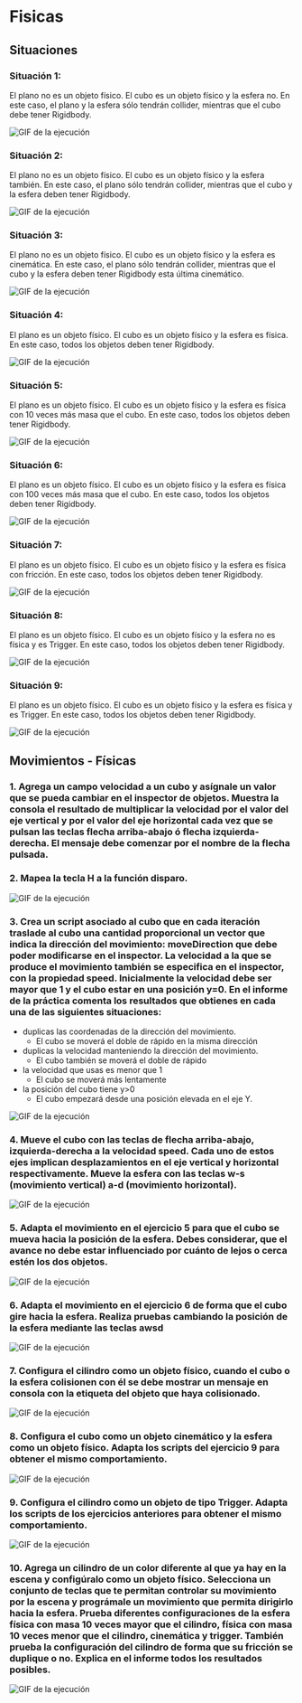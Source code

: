 # Fisicas
## Situaciones
### Situación 1:
El plano no es un objeto físico. El cubo es un objeto físico y la esfera no. En este caso, el plano y la esfera sólo tendrán collider, mientras que el cubo debe tener Rigidbody. 

![GIF de la ejecución](S1.gif)

### Situación 2: 
El plano no es un objeto físico. El cubo es un objeto físico y la esfera también. En este caso, el plano sólo tendrán collider, mientras que el cubo y la esfera deben tener Rigidbody. 

![GIF de la ejecución](S2.gif)

### Situación 3:
El plano no es un objeto físico. El cubo es un objeto físico y la esfera es cinemática. En este caso, el plano sólo tendrán collider, mientras que el cubo y la esfera deben tener Rigidbody esta última cinemático.

![GIF de la ejecución](S3.gif)

### Situación 4:
El plano es un objeto físico. El cubo es un objeto físico y la esfera es física. En este caso, todos los objetos deben tener Rigidbody. 

![GIF de la ejecución](S4.gif)

### Situación 5:
El plano es un objeto físico. El cubo es un objeto físico y la esfera es física con 10 veces más masa que el cubo. En este caso, todos los objetos deben tener Rigidbody.

![GIF de la ejecución](S5.gif)

### Situación 6:
El plano es un objeto físico. El cubo es un objeto físico y la esfera es física con 100 veces más masa que el cubo. En este caso, todos los objetos deben tener Rigidbody.

![GIF de la ejecución](S6.gif)

### Situación 7:
El plano es un objeto físico. El cubo es un objeto físico y la esfera es física con fricción. En este caso, todos los objetos deben tener Rigidbody.

![GIF de la ejecución](S7.gif)

### Situación 8:
El plano es un objeto físico. El cubo es un objeto físico y la esfera no es física y es Trigger. En este caso, todos los objetos deben tener Rigidbody.

![GIF de la ejecución](S8.gif)

### Situación 9:
El plano es un objeto físico. El cubo es un objeto físico y la esfera es física y es Trigger. En este caso, todos los objetos deben tener Rigidbody.

![GIF de la ejecución](S9.gif)

## Movimientos - Físicas
### 1. Agrega un campo velocidad a un cubo y asígnale un valor que se pueda cambiar en el inspector de objetos. Muestra la consola el resultado de multiplicar la velocidad por el valor del eje vertical y por el valor del eje horizontal cada vez que se pulsan las teclas flecha arriba-abajo ó flecha izquierda-derecha. El mensaje debe comenzar por el nombre de la flecha pulsada. 
### 2. Mapea la tecla H a la función disparo. 

![GIF de la ejecución](Ej1-2.gif)

### 3. Crea un script asociado al cubo que en cada iteración traslade al cubo una cantidad proporcional un vector que indica la dirección del movimiento: moveDirection que debe poder modificarse en el inspector.  La velocidad a la que se produce el movimiento también se especifica en el inspector, con la propiedad speed. Inicialmente la velocidad debe ser mayor que 1 y el cubo estar en una posición y=0. En el informe de la práctica comenta los resultados que obtienes en cada una de las siguientes situaciones:
- duplicas las coordenadas de la dirección del movimiento.
  - El cubo se moverá el doble de rápido en la misma dirección
- duplicas la velocidad manteniendo la dirección del movimiento.
  - El cubo también se moverá el doble de rápido
- la velocidad que usas es menor que 1
  - El cubo se moverá más lentamente
- la posición del cubo tiene y>0
  - El cubo empezará desde una posición elevada en el eje Y.

![GIF de la ejecución](Ej3.gif)


### 4. Mueve el cubo con las teclas de flecha arriba-abajo, izquierda-derecha a la velocidad speed. Cada uno de estos ejes implican desplazamientos en el eje vertical y horizontal respectivamente. Mueve la esfera con las teclas w-s (movimiento vertical) a-d (movimiento horizontal).

![GIF de la ejecución](Ej4.gif)

### 5. Adapta el movimiento en el ejercicio 5 para que el cubo se mueva hacia la posición de la esfera. Debes considerar, que el avance no debe estar influenciado por cuánto de lejos o cerca estén los dos objetos. 

![GIF de la ejecución](Ej5.gif)

### 6. Adapta el movimiento en el ejercicio 6 de forma que el cubo gire hacia la esfera. Realiza pruebas cambiando la posición de la esfera mediante las teclas awsd

![GIF de la ejecución](Ej6.gif)

### 7. Configura el cilindro como un objeto físico, cuando el cubo o la esfera colisionen con él se debe mostrar un mensaje en consola con la etiqueta del objeto que haya colisionado. 

![GIF de la ejecución](Ej7.gif)
### 8. Configura el cubo como un objeto cinemático y la esfera como un objeto físico. Adapta los scripts del ejercicio 9 para obtener el mismo comportamiento.

![GIF de la ejecución](Ej8.gif)

### 9. Configura el cilindro como un objeto de tipo Trigger. Adapta los scripts de los ejercicios anteriores para obtener el mismo comportamiento.

![GIF de la ejecución](Ej9.gif)

### 10. Agrega un cilindro de un color diferente al que ya hay en la escena y configúralo como un objeto físico. Selecciona un conjunto de teclas que te permitan controlar su movimiento por la escena y prográmale un movimiento que permita dirigirlo hacia la esfera. Prueba diferentes configuraciones de la esfera física con masa 10 veces mayor que el cilindro, física con masa 10 veces menor que el cilindro, cinemática y trigger. También prueba la configuración del cilindro de forma que su fricción se duplique o no. Explica en el informe todos los resultados posibles. 

![GIF de la ejecución](Ej10.gif)
